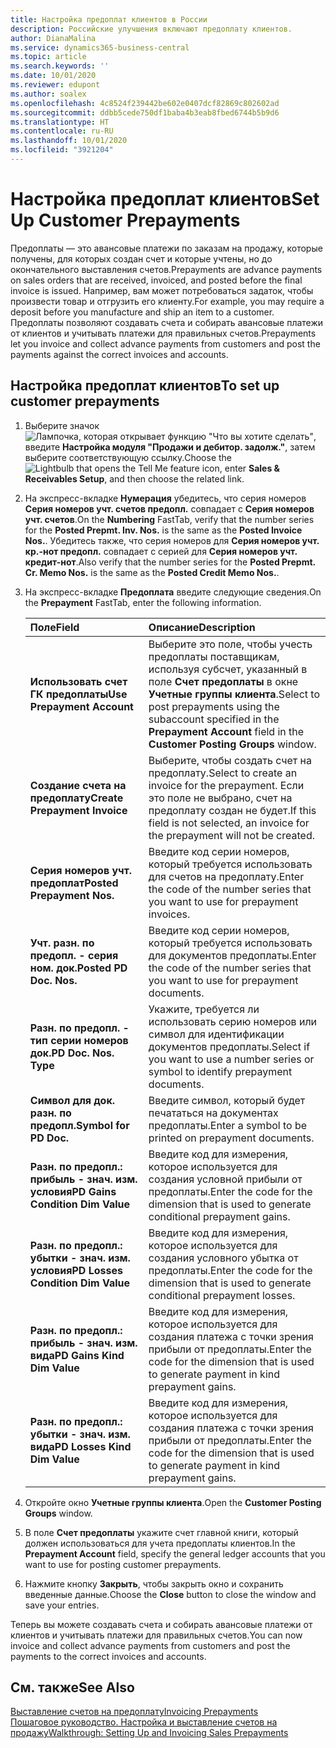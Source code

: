 ```yaml
---
title: Настройка предоплат клиентов в России
description: Российские улучшения включают предоплату клиентов.
author: DianaMalina
ms.service: dynamics365-business-central
ms.topic: article
ms.search.keywords: ''
ms.date: 10/01/2020
ms.reviewer: edupont
ms.author: soalex
ms.openlocfilehash: 4c8524f239442be602e0407dcf82869c802602ad
ms.sourcegitcommit: ddbb5cede750df1baba4b3eab8fbed6744b5b9d6
ms.translationtype: HT
ms.contentlocale: ru-RU
ms.lasthandoff: 10/01/2020
ms.locfileid: "3921204"
---
```

# <a name="set-up-customer-prepayments"></a><span data-ttu-id="83a3c-103">Настройка предоплат клиентов</span><span class="sxs-lookup"><span data-stu-id="83a3c-103">Set Up Customer Prepayments</span></span>

<span data-ttu-id="83a3c-104">Предоплаты — это авансовые платежи по заказам на продажу, которые получены, для которых создан счет и которые учтены, но до окончательного выставления счетов.</span><span class="sxs-lookup"><span data-stu-id="83a3c-104">Prepayments are advance payments on sales orders that are received, invoiced, and posted before the final invoice is issued.</span></span> <span data-ttu-id="83a3c-105">Например, вам может потребоваться задаток, чтобы произвести товар и отгрузить его клиенту.</span><span class="sxs-lookup"><span data-stu-id="83a3c-105">For example, you may require a deposit before you manufacture and ship an item to a customer.</span></span> <span data-ttu-id="83a3c-106">Предоплаты позволяют создавать счета и собирать авансовые платежи от клиентов и учитывать платежи для правильных счетов.</span><span class="sxs-lookup"><span data-stu-id="83a3c-106">Prepayments let you invoice and collect advance payments from customers and post the payments against the correct invoices and accounts.</span></span>

## <a name="to-set-up-customer-prepayments"></a><span data-ttu-id="83a3c-107">Настройка предоплат клиентов</span><span class="sxs-lookup"><span data-stu-id="83a3c-107">To set up customer prepayments</span></span>

1. <span data-ttu-id="83a3c-108">Выберите значок ![Лампочка, которая открывает функцию "Что вы хотите сделать"](../../media/ui-search/search_small.png "Что вы хотите сделать"), введите **Настройка модуля "Продажи и дебитор. задолж."**, затем выберите соответствующую ссылку.</span><span class="sxs-lookup"><span data-stu-id="83a3c-108">Choose the ![Lightbulb that opens the Tell Me feature](../../media/ui-search/search_small.png "Tell me what you want to do") icon, enter **Sales & Receivables Setup**, and then choose the related link.</span></span>

2. <span data-ttu-id="83a3c-109">На экспресс-вкладке **Нумерация** убедитесь, что серия номеров **Серия номеров учт. счетов предопл.** совпадает с **Серия номеров учт. счетов**.</span><span class="sxs-lookup"><span data-stu-id="83a3c-109">On the **Numbering** FastTab, verify that the number series for the **Posted Prepmt. Inv. Nos.** is the same as the **Posted Invoice Nos.**.</span></span> <span data-ttu-id="83a3c-110">Убедитесь также, что серия номеров для **Серия номеров учт. кр.-нот предопл.** совпадает с серией для **Серия номеров учт. кредит-нот**.</span><span class="sxs-lookup"><span data-stu-id="83a3c-110">Also verify that the number series for the **Posted Prepmt. Cr. Memo Nos.** is the same as the **Posted Credit Memo Nos.**.</span></span>

3. <span data-ttu-id="83a3c-111">На экспресс-вкладке **Предоплата** введите следующие сведения.</span><span class="sxs-lookup"><span data-stu-id="83a3c-111">On the **Prepayment** FastTab, enter the following information.</span></span>

   | <span data-ttu-id="83a3c-112">Поле</span><span class="sxs-lookup"><span data-stu-id="83a3c-112">Field</span></span>                             | <span data-ttu-id="83a3c-113">Описание</span><span class="sxs-lookup"><span data-stu-id="83a3c-113">Description</span></span>                                                  |
   | :-------------------------------- | :----------------------------------------------------------- |
   | <span data-ttu-id="83a3c-114">**Использовать счет ГК предоплаты**</span><span class="sxs-lookup"><span data-stu-id="83a3c-114">**Use Prepayment Account**</span></span>        | <span data-ttu-id="83a3c-115">Выберите это поле, чтобы учесть предоплаты поставщикам, используя субсчет, указанный в поле **Счет предоплаты** в окне **Учетные группы клиента**.</span><span class="sxs-lookup"><span data-stu-id="83a3c-115">Select to post prepayments using the subaccount specified in the **Prepayment Account** field in the **Customer Posting Groups** window.</span></span> |
   | <span data-ttu-id="83a3c-116">**Создание счета на предоплату**</span><span class="sxs-lookup"><span data-stu-id="83a3c-116">**Create Prepayment Invoice**</span></span>     | <span data-ttu-id="83a3c-117">Выберите, чтобы создать счет на предоплату.</span><span class="sxs-lookup"><span data-stu-id="83a3c-117">Select to create an invoice for the prepayment.</span></span> <span data-ttu-id="83a3c-118">Если это поле не выбрано, счет на предоплату создан не будет.</span><span class="sxs-lookup"><span data-stu-id="83a3c-118">If this field is not selected, an invoice for the prepayment will not be created.</span></span> |
   | <span data-ttu-id="83a3c-119">**Серия номеров учт. предоплат**</span><span class="sxs-lookup"><span data-stu-id="83a3c-119">**Posted Prepayment Nos.**</span></span>        | <span data-ttu-id="83a3c-120">Введите код серии номеров, который требуется использовать для счетов на предоплату.</span><span class="sxs-lookup"><span data-stu-id="83a3c-120">Enter the code of the number series that you want to use for prepayment invoices.</span></span> |
   | <span data-ttu-id="83a3c-121">**Учт. разн. по предопл. - серия ном. док.**</span><span class="sxs-lookup"><span data-stu-id="83a3c-121">**Posted PD Doc. Nos.**</span></span>           | <span data-ttu-id="83a3c-122">Введите код серии номеров, который требуется использовать для документов предоплаты.</span><span class="sxs-lookup"><span data-stu-id="83a3c-122">Enter the code of the number series that you want to use for prepayment documents.</span></span> |
   | <span data-ttu-id="83a3c-123">**Разн. по предопл. - тип серии номеров док.**</span><span class="sxs-lookup"><span data-stu-id="83a3c-123">**PD Doc. Nos. Type**</span></span>             | <span data-ttu-id="83a3c-124">Укажите, требуется ли использовать серию номеров или символ для идентификации документов предоплаты.</span><span class="sxs-lookup"><span data-stu-id="83a3c-124">Select if you want to use a number series or symbol to identify prepayment documents.</span></span> |
   | <span data-ttu-id="83a3c-125">**Символ для док. разн. по предопл.**</span><span class="sxs-lookup"><span data-stu-id="83a3c-125">**Symbol for PD Doc.**</span></span>            | <span data-ttu-id="83a3c-126">Введите символ, который будет печататься на документах предоплаты.</span><span class="sxs-lookup"><span data-stu-id="83a3c-126">Enter a symbol to be printed on prepayment documents.</span></span>        |
   | <span data-ttu-id="83a3c-127">**Разн. по предопл.: прибыль - знач. изм. условия**</span><span class="sxs-lookup"><span data-stu-id="83a3c-127">**PD Gains Condition Dim Value**</span></span>  | <span data-ttu-id="83a3c-128">Введите код для измерения, которое используется для создания условной прибыли от предоплаты.</span><span class="sxs-lookup"><span data-stu-id="83a3c-128">Enter the code for the dimension that is used to generate conditional prepayment gains.</span></span> |
   | <span data-ttu-id="83a3c-129">**Разн. по предопл.: убытки - знач. изм. условия**</span><span class="sxs-lookup"><span data-stu-id="83a3c-129">**PD Losses Condition Dim Value**</span></span> | <span data-ttu-id="83a3c-130">Введите код для измерения, которое используется для создания условного убытка от предоплаты.</span><span class="sxs-lookup"><span data-stu-id="83a3c-130">Enter the code for the dimension that is used to generate conditional prepayment losses.</span></span> |
   | <span data-ttu-id="83a3c-131">**Разн. по предопл.: прибыль - знач. изм. вида**</span><span class="sxs-lookup"><span data-stu-id="83a3c-131">**PD Gains Kind Dim Value**</span></span>       | <span data-ttu-id="83a3c-132">Введите код для измерения, которое используется для создания платежа с точки зрения прибыли от предоплаты.</span><span class="sxs-lookup"><span data-stu-id="83a3c-132">Enter the code for the dimension that is used to generate payment in kind prepayment gains.</span></span> |
   | <span data-ttu-id="83a3c-133">**Разн. по предопл.: убытки - знач. изм. вида**</span><span class="sxs-lookup"><span data-stu-id="83a3c-133">**PD Losses Kind Dim Value**</span></span>      | <span data-ttu-id="83a3c-134">Введите код для измерения, которое используется для создания платежа с точки зрения прибыли от предоплаты.</span><span class="sxs-lookup"><span data-stu-id="83a3c-134">Enter the code for the dimension that is used to generate payment in kind prepayment gains.</span></span> |

4. <span data-ttu-id="83a3c-135">Откройте окно **Учетные группы клиента**.</span><span class="sxs-lookup"><span data-stu-id="83a3c-135">Open the **Customer Posting Groups** window.</span></span>

5. <span data-ttu-id="83a3c-136">В поле **Счет предоплаты** укажите счет главной книги, который должен использоваться для учета предоплаты клиентов.</span><span class="sxs-lookup"><span data-stu-id="83a3c-136">In the **Prepayment Account** field, specify the general ledger accounts that you want to use for posting customer prepayments.</span></span>

6. <span data-ttu-id="83a3c-137">Нажмите кнопку **Закрыть**, чтобы закрыть окно и сохранить введенные данные.</span><span class="sxs-lookup"><span data-stu-id="83a3c-137">Choose the **Close** button to close the window and save your entries.</span></span>

<span data-ttu-id="83a3c-138">Теперь вы можете создавать счета и собирать авансовые платежи от клиентов и учитывать платежи для правильных счетов.</span><span class="sxs-lookup"><span data-stu-id="83a3c-138">You can now invoice and collect advance payments from customers and post the payments to the correct invoices and accounts.</span></span>

## <a name="see-also"></a><span data-ttu-id="83a3c-139">См. также</span><span class="sxs-lookup"><span data-stu-id="83a3c-139">See Also</span></span>

[<span data-ttu-id="83a3c-140">Выставление счетов на предоплату</span><span class="sxs-lookup"><span data-stu-id="83a3c-140">Invoicing Prepayments</span></span>](../../finance-invoice-prepayments.md)  
[<span data-ttu-id="83a3c-141">Пошаговое руководство. Настройка и выставление счетов на продажу</span><span class="sxs-lookup"><span data-stu-id="83a3c-141">Walkthrough: Setting Up and Invoicing Sales Prepayments</span></span>](../../walkthrough-setting-up-and-invoicing-sales-prepayments.md)  
